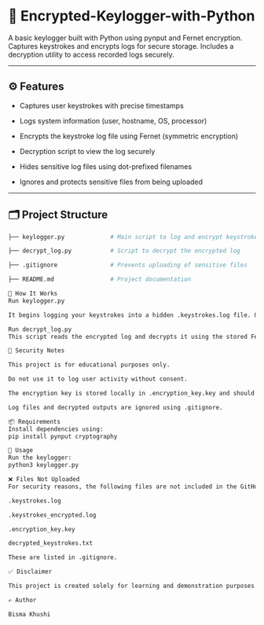 # 🔐 Encrypted-Keylogger-with-Python
A basic keylogger built with Python using pynput and Fernet encryption. Captures keystrokes and encrypts logs for secure storage. Includes a decryption utility to access recorded logs securely.

---

## ⚙️ Features

- Captures user keystrokes with precise timestamps
  
- Logs system information (user, hostname, OS, processor)
  
- Encrypts the keystroke log file using Fernet (symmetric encryption)
  
- Decryption script to view the log securely
  
- Hides sensitive log files using dot-prefixed filenames
  
- Ignores and protects sensitive files from being uploaded

---

## 🗂️ Project Structure

```bash
├── keylogger.py             # Main script to log and encrypt keystrokes

├── decrypt_log.py           # Script to decrypt the encrypted log

├── .gitignore               # Prevents uploading of sensitive files

├── README.md                # Project documentation

🚀 How It Works
Run keylogger.py

It begins logging your keystrokes into a hidden .keystrokes.log file. Once the script ends (e.g. via Ctrl+C), it encrypts the log and saves it as .keystrokes_encrypted.log. The original log is deleted.

Run decrypt_log.py
This script reads the encrypted log and decrypts it using the stored Fernet key (.encryption_key.key). The output is saved to decrypted_keystrokes.txt.

🔐 Security Notes

This project is for educational purposes only.

Do not use it to log user activity without consent.

The encryption key is stored locally in .encryption_key.key and should not be uploaded or shared.

Log files and decrypted outputs are ignored using .gitignore.

📦 Requirements
Install dependencies using:
pip install pynput cryptography

📝 Usage
Run the keylogger:
python3 keylogger.py

❌ Files Not Uploaded
For security reasons, the following files are not included in the GitHub repo:

.keystrokes.log

.keystrokes_encrypted.log

.encryption_key.key

decrypted_keystrokes.txt

These are listed in .gitignore.

✅ Disclaimer

This project is created solely for learning and demonstration purposes. Misuse of this code is not the responsibility of the developer. Always ensure ethical use of monitoring tools.

✍️ Author

Bisma Khushi
